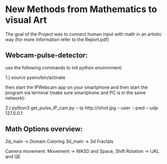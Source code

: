# New Methods from Mathematics to visual Art
The goal of the Project was to connect human input with math in an artistic way (for more information refer to the Report.pdf)


## Webcam-pulse-detector:

use the following commands to init python environment:

1.) source pyenv/bin/activate

then start the IPWebcam app on your smartphone and then start the program via terminal (make sure smartphone and PC is in the same network):

2.) python3 get_pulse_IP_cam.py --ip http://<Ipaddress>/shot.jpg --user <username> --pwd <password> --udp 127.0.0.1:<Output-Port>


## Math Options overview:
2d_main -> Domain Coloring
3d_main -> 3d Fractals

Camera movement:
Movement -> WASD and Space, Shift
Rotation -> IJKL and QE


